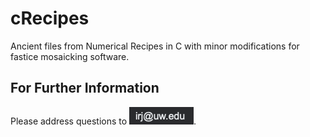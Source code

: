 # cRecipes

Ancient files from Numerical Recipes in C with minor modifications for fastice mosaicking software.

## For Further Information

Please address questions to ![](https://github.com/fastice/GrIMPTools/blob/main/Email.png).

